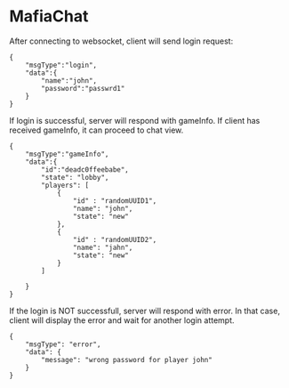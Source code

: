 MafiaChat
=========

After connecting to websocket, client will send login request:

    {
        "msgType":"login",
        "data":{
            "name":"john",
            "password":"passwrd1"
        }
    }
    
If login is successful, server will respond with gameInfo. If client has received gameInfo, it can proceed to chat view.

    {
        "msgType":"gameInfo",
        "data":{
            "id":"deadc0ffeebabe",
            "state": "lobby",
            "players": [
                {
                    "id" : "randomUUID1",
                    "name": "john",
                    "state": "new"
                },
                {
                    "id" : "randomUUID2",
                    "name": "jahn",
                    "state": "new"
                }
            ]
            
        }
    }

If the login is NOT successfull, server will respond with error. In that case, client will display the error and wait for another login attempt.

    {
        "msgType": "error",
        "data": {
            "message": "wrong password for player john"
        }
    }
